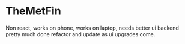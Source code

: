 # TheMetFin
Non react, works on phone, works on laptop, needs better ui backend pretty much done refactor and update as ui upgrades come.
